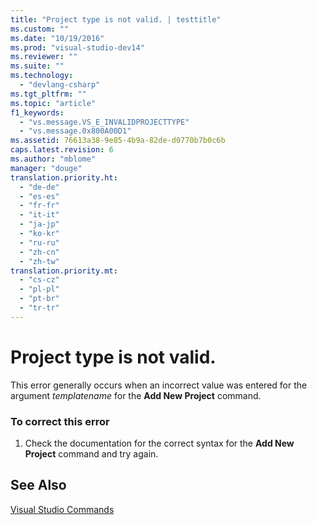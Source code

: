 ```yaml
---
title: "Project type is not valid. | testtitle"
ms.custom: ""
ms.date: "10/19/2016"
ms.prod: "visual-studio-dev14"
ms.reviewer: ""
ms.suite: ""
ms.technology: 
  - "devlang-csharp"
ms.tgt_pltfrm: ""
ms.topic: "article"
f1_keywords: 
  - "vs.message.VS_E_INVALIDPROJECTTYPE"
  - "vs.message.0x800A00D1"
ms.assetid: 76613a38-9e85-4b9a-82de-d0770b7b0c6b
caps.latest.revision: 6
ms.author: "mblome"
manager: "douge"
translation.priority.ht: 
  - "de-de"
  - "es-es"
  - "fr-fr"
  - "it-it"
  - "ja-jp"
  - "ko-kr"
  - "ru-ru"
  - "zh-cn"
  - "zh-tw"
translation.priority.mt: 
  - "cs-cz"
  - "pl-pl"
  - "pt-br"
  - "tr-tr"
---
```

# Project type is not valid.
This error generally occurs when an incorrect value was entered for the argument *templatename* for the **Add New Project** command.  
  
### To correct this error  
  
1.  Check the documentation for the correct syntax for the **Add New Project** command and try again.  
  
## See Also  
 [Visual Studio Commands](../reference/visual-studio-commands.md)